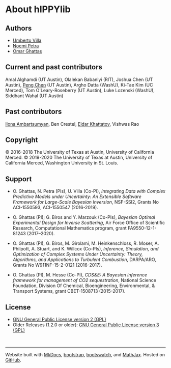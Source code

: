 # About hIPPYlib

## Authors

- [Umberto Villa](http://uvilla.github.io)
- [Noemi Petra](http://faculty.ucmerced.edu/npetra)
- [Omar Ghattas](http://users.ices.utexas.edu/~omar/)

## Current and past contributors
Amal Alghamdi (UT Austin),
Olalekan Babaniyi (RIT),
Joshua Chen (UT Austin),
[Peng Chen](http://users.ices.utexas.edu/~peng/) (UT Austin),
Argho Datta (WashU),
Ki-Tae Kim (UC Merced),
Tom O'Leary-Roseberry (UT Austin),
Luke Lozenski (WashU),
Siddhant Wahal (UT Austin)

## Past contributors
[Ilona Ambartsumyan](http://ailona.github.io),
Ben Crestel,
[Eldar Khattatov](http://eldarkh.github.io),
Vishwas Rao

## Copyright
&copy; 2016-2018 The University of Texas at Austin, University of California Merced.
&copy; 2019-2020 The University of Texas at Austin, University of California Merced, Washington University in St. Louis.

## Support

- O. Ghattas, N. Petra (PIs),  U. Villa (Co-PI), *Integrating Data with Complex Predictive Models under Uncertainty: An Extensible Software Framework for Large-Scale Bayesian Inversion*, NSF-SSI2, Grants No ACI-1550593, ACI-1550547 (2016-2019).

- O. Ghattas (PI); G. Biros and Y. Marzouk (Co-PIs), *Bayesian Optimal Experimental Design for Inverse Scattering*,
Air Force Office of Scientific Research, Computational Mathematics program, grant FA9550-12-1-81243 (2017–2020).

- O. Ghattas (PI), G. Biros, M. Girolami, M. Heinkenschloss, R. Moser, A. Philpott, A. Stuart, and K. Willcox (Co-PIs), *Inference, Simulation, and Optimization of Complex Systems Under Uncertainty: Theory, Algorithms, and Applications to Turbulent Combustion*, DARPA/ARO, Grants No W911NF-15-2-0121 (2016-2017).

- O. Ghattas (PI), M. Hesse (Co-PI), *CDS&E: A Bayesian inference
framework for management of CO2 sequestration*, National Science
Foundation, Division Of Chemical, Bioengineering, Environmental, &
Transport Systems, grant CBET-1508713 (2015-2017).

## License

- [GNU General Public License version 2 (GPL)](http://www.gnu.org/licenses/gpl-2.0-standalone.html)
- Older Releases (1.2.0 or older): [GNU General Public License version 3 (GPL)](http://www.gnu.org/licenses/gpl-3.0-standalone.html)

<br>

---

Website built with [MkDocs](http://www.mkdocs.org/), [bootstrap](http://getbootstrap.com/), [bootswatch](https://bootswatch.com/), and [MathJax](https://www.mathjax.org/).
Hosted on [GitHub](http://github.com/hippylib/). 
